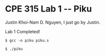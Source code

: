 # CPE 315 Lab 1 -- Piku

Justin Khoi-Nam D. Nguyen, I just go by Justin.

Lab 1 Completed!

`$ gcc -o piku piku.s`

`$ ./piku`

